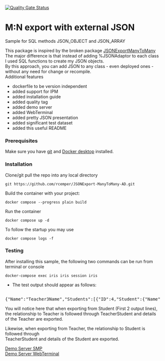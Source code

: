 [![Quality Gate Status](https://community.objectscriptquality.com/api/project_badges/measure?project=intersystems_iris_community%2FJSONExport-ManyToMany-AD&metric=alert_status)](https://community.objectscriptquality.com/dashboard?id=intersystems_iris_community%2FJSONExport-ManyToMany-AD)  

# M:N export with external JSON
Sample for SQL methods JSON_OBJECT and JSON_ARRAY

This package is inspired by the broken package [JSONExportManyToMany](https://openexchange.intersystems.com/package/JSONExportManyToMany)    
The major difference is that instead of adding %JSONAdaptor to each class   
I used SQL functions to create my JSON objects.   
By this approach, you can add JSON to any class - even deployed ones -   
without any need for change or recompile.   
Additional features    
- dockerfile to be version independent   
- added support for IPM  
- added installation guide   
- added quality tag  
- added demo server  
- added WebTerminal  
- added pretty JSON presentation    
- added significant test dataset    
- added this useful README     

### Prerequisites    
Make sure you have [git](https://git-scm.com/book/en/v2/Getting-Started-Installing-Git) and [Docker desktop](https://www.docker.com/products/docker-desktop) installed.    
### Installation   
Clone/git pull the repo into any local directory  

````    
git https://github.com/rcemper/JSONExport-ManyToMany-AD.git
````    
   
Build the container with your project:   

````
docker compose --progress plain build
````

Run the container

 ````
docker compose up -d
````
To follow the startup you may use

````
docker compose logs -f
````
### Testing  
After installing this sample, the following two commands can be run from terminal or console

````
docker-compose exec iris iris session iris    
````
- The test output should appear as follows:

<pre>

{"Name":"Teacher3Name","Students":[{"ID":4,"Student":{"Name":"Nael"}}]}
</pre>

You will notice here that when exporting from Student (First 2 output lines),    
the relationship to Teacher is followed through TeacherStudent and details of the Teacher are exported.    

Likewise, when exporting from Teacher, the relationship to Student is followed through    
TeacherStudent and details of the Student are exported.   

[Demo Server SMP](https://json-export-many-many.demo.community.intersystems.com/csp/sys/UtilHome.csp)    
[Demo Server WebTerminal](https://json-export-many-many.demo.community.intersystems.com/terminal/)   
